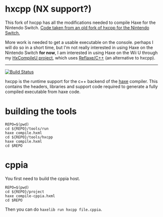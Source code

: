 # hxcpp (NX support?)

This fork of hxcpp has all the modifications needed to compile Haxe for the Nintendo Switch.
[Code taken from an old fork of hxcpp for the Nintendo Switch.](https://github.com/retronx-team/switch-hxcpp)

More work is needed to get a usable executable on the console. perhaps I will do so in a short time, but I'm not really interested in using Haxe on the Nintendo Switch **for now**, I am interested in using Haxe on the Wii U through my [HxCompileU project](https://github.com/Slushi-Github/hxCompileU), which uses [Reflaxe/C++](https://github.com/SomeRanDev/reflaxe.CPP) (an alternative to hxcpp).

-----

[![Build Status](https://dev.azure.com/HaxeFoundation/GitHubPublic/_apis/build/status/HaxeFoundation.hxcpp?branchName=master)](https://dev.azure.com/HaxeFoundation/GitHubPublic/_build/latest?definitionId=3&branchName=master)

hxcpp is the runtime support for the c++ backend of the [haxe](http://haxe.org/) compiler. This contains the headers, libraries and support code required to generate a fully compiled executable from haxe code.


# building the tools

```
REPO=$(pwd)
cd ${REPO}/tools/run
haxe compile.hxml
cd ${REPO}/tools/hxcpp
haxe compile.hxml
cd $REPO
```

# cppia

You first need to build the cppia host.

```
REPO=$(pwd)
cd ${REPO}/project
haxe compile-cppia.hxml
cd $REPO
```

Then you can do `haxelib run hxcpp file.cppia`.
